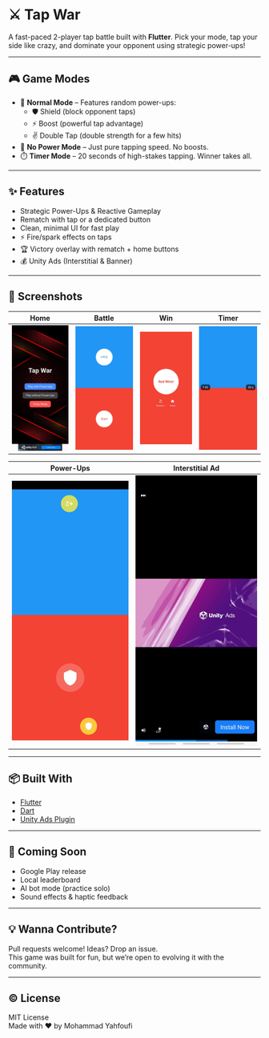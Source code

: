 # ⚔️ Tap War

A fast-paced 2-player tap battle built with **Flutter**. Pick your mode, tap your side like crazy, and dominate your opponent using strategic power-ups!

---

## 🎮 Game Modes

- 🧨 **Normal Mode** – Features random power-ups:
  - 🛡️ Shield (block opponent taps)
  - ⚡ Boost (powerful tap advantage)
  - ✌️ Double Tap (double strength for a few hits)
- 🚫 **No Power Mode** – Just pure tapping speed. No boosts.
- ⏱️ **Timer Mode** – 20 seconds of high-stakes tapping. Winner takes all.

---

## ✨ Features

- Strategic Power-Ups & Reactive Gameplay
- Rematch with tap or a dedicated button
- Clean, minimal UI for fast play
- ⚡ Fire/spark effects on taps
- 🏆 Victory overlay with rematch + home buttons
- 💰 Unity Ads (Interstitial & Banner)

---

## 📸 Screenshots

| Home | Battle | Win | Timer |
|------|--------|-----|-------|
| ![Home](screenshots/home.jpg) | ![Battle](screenshots/battle.jpg) | ![Win](screenshots/win.jpg) | ![Timer](screenshots/timer.jpg) |

| Power-Ups | Interstitial Ad |
|-----------|-----------------|
| ![PowerUps](screenshots/powerups.jpg) | ![Ad](screenshots/ad_interstitial.jpg) |

---

## 📦 Built With

- [Flutter](https://flutter.dev)
- [Dart](https://dart.dev)
- [Unity Ads Plugin](https://pub.dev/packages/unity_ads_plugin)

---

## 🚀 Coming Soon

- Google Play release  
- Local leaderboard  
- AI bot mode (practice solo)  
- Sound effects & haptic feedback

---

## 💡 Wanna Contribute?

Pull requests welcome! Ideas? Drop an issue.  
This game was built for fun, but we’re open to evolving it with the community.

---

## ©️ License

MIT License  
Made with ❤️ by Mohammad Yahfoufi

